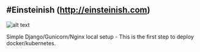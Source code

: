 #Einsteinish (http://einsteinish.com)
----
![alt text](https://github.com/Einsteinish/Einstein/blob/master/static/img/Blackhole.jpg)

Simple Django/Gunicorn/Nginx local setup - This is the first step to deploy docker/kubernetes.
